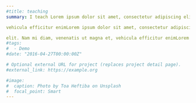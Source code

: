 ```yaml
---
#title: teaching
summary: I teach Lorem ipsum dolor sit amet, consectetur adipiscing elit. Nam mi diam, venenatis ut magna et, vehicula efficitur enimLorem ipsum dolor sit amet, consectetur adipiscing elit. Nam mi diam, venenatis ut magna et, 

vehicula efficitur enimLorem ipsum dolor sit amet, consectetur adipiscing elit. Nam mi diam, venenatis ut magna et, vehicula efficitur enimLorem ipsum dolor sit amet, consectetur adipiscing 

elit. Nam mi diam, venenatis ut magna et, vehicula efficitur enimLorem ipsum dolor sit amet, consectetur adipiscing elit. Nam mi diam, venenatis ut magna et, vehicula efficitur enim
#tags:
#  - Demo
#date: "2016-04-27T00:00:00Z"

# Optional external URL for project (replaces project detail page).
#external_link: https://example.org

#image:
#  caption: Photo by Toa Heftiba on Unsplash
#  focal_point: Smart
---
```

